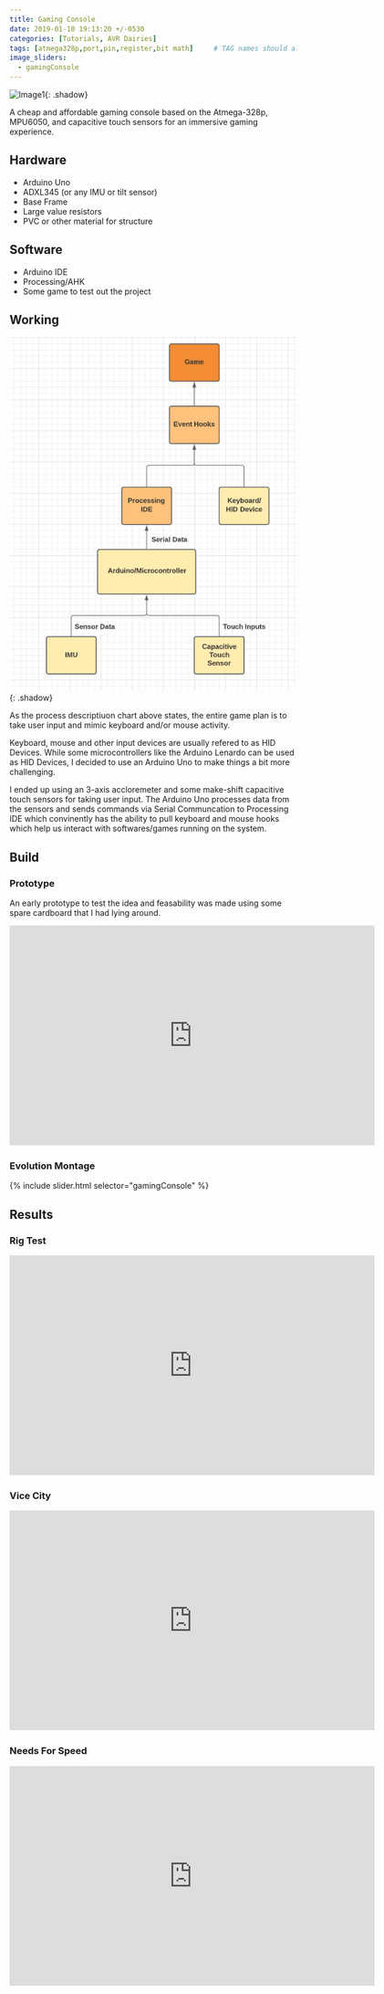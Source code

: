 ```yaml
---
title: Gaming Console
date: 2019-01-10 19:13:20 +/-0530
categories: [Tutorials, AVR Dairies]
tags: [atmega328p,port,pin,register,bit math]     # TAG names should always be lowercase
image_sliders:
  - gamingConsole
---
```

![Image1](/assets/img/GamingConsole/frontLaptop.jpg){: .shadow}

A cheap and affordable gaming console based on the Atmega-328p,
MPU6050, and capacitive touch sensors for an immersive gaming
experience.

## Hardware
- Arduino Uno
- ADXL345 (or any IMU or tilt sensor)
- Base Frame
- Large value resistors
- PVC or other material for structure

## Software
- Arduino IDE
- Processing/AHK
- Some game to test out the project

## Working
![Image1](/assets/img/GamingConsole/flowchart.png){: .shadow}


As the process descriptiuon chart above states, the entire game plan is to take user input and mimic keyboard and/or mouse activity. 

Keyboard, mouse and other input devices are usually refered to as HID Devices. While some microcontrollers like the Arduino Lenardo can be used as HID Devices, I decided to use an Arduino Uno to make things a bit more challenging. 

I ended up using an 3-axis accloremeter and some make-shift capacitive touch sensors for taking user input. The Arduino Uno processes data from the sensors and sends commands via Serial Communcation to Processing IDE which convinently has the ability to pull keyboard and mouse hooks which help us interact with softwares/games running on the system.   
## Build
### Prototype 
An early prototype to test the idea and feasability was made using some spare cardboard that I had lying around. 
<!-- Insert walk test video here -->
<iframe width="640" height="385" src="https://youtube.com/embed/OxRKLMEx7ZY" frameborder="0" allowfullscreen></iframe>

### Evolution Montage
{% include slider.html selector="gamingConsole" %}

## Results
### Rig Test
<iframe width="640" height="385" src="https://youtube.com/embed/8dTgWj4zzMw" frameborder="0" allowfullscreen></iframe>

### Vice City
<iframe width="640" height="385" src="https://youtube.com/embed/5FExViivi6Y" frameborder="0" allowfullscreen></iframe>

### Needs For Speed 
<iframe width="640" height="385" src="https://youtube.com/embed/6FIAbjZUHqM" frameborder="0" allowfullscreen></iframe>

